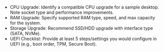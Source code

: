    * CPU Upgrade: Identify a compatible CPU upgrade for a sample desktop. Note socket type and performance improvements.
   * RAM Upgrade: Specify supported RAM type, speed, and max capacity for the system.
   * Storage Upgrade: Recommend SSD/HDD upgrade with interface type (SATA, NVMe).
   * UEFI Checklist: Provide at least 5 steps/settings you would configure in UEFI (e.g., boot order, TPM, Secure Boot).
